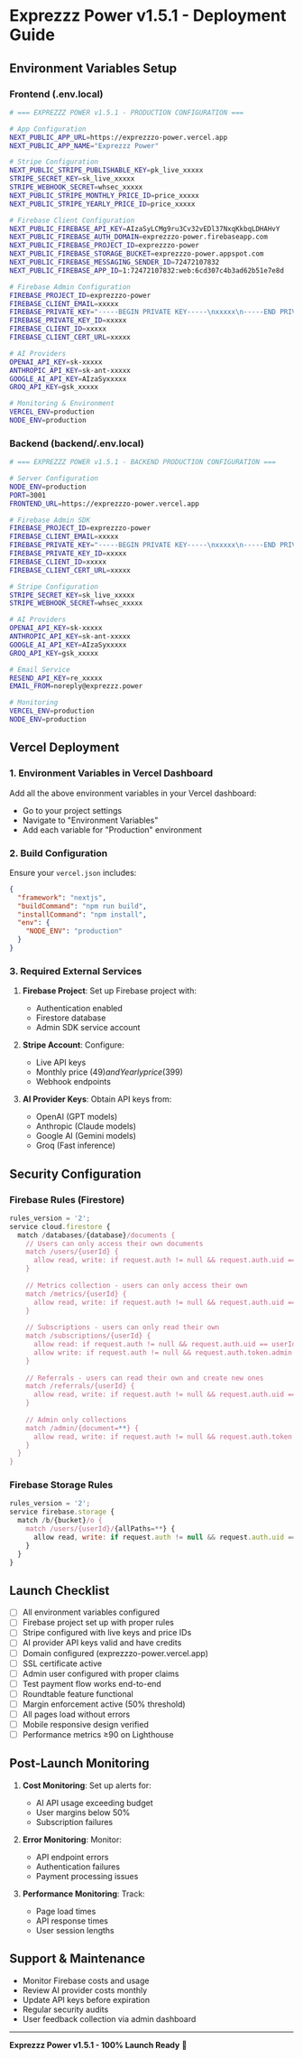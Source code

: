 # Exprezzz Power v1.5.1 - Deployment Guide

## Environment Variables Setup

### Frontend (.env.local)
```bash
# === EXPREZZZ POWER v1.5.1 - PRODUCTION CONFIGURATION ===

# App Configuration
NEXT_PUBLIC_APP_URL=https://exprezzzo-power.vercel.app
NEXT_PUBLIC_APP_NAME="Exprezzz Power"

# Stripe Configuration
NEXT_PUBLIC_STRIPE_PUBLISHABLE_KEY=pk_live_xxxxx
STRIPE_SECRET_KEY=sk_live_xxxxx
STRIPE_WEBHOOK_SECRET=whsec_xxxxx
NEXT_PUBLIC_STRIPE_MONTHLY_PRICE_ID=price_xxxxx
NEXT_PUBLIC_STRIPE_YEARLY_PRICE_ID=price_xxxxx

# Firebase Client Configuration
NEXT_PUBLIC_FIREBASE_API_KEY=AIzaSyLCMg9ru3Cv32vEDl37NxqKkbqLDHAHvY
NEXT_PUBLIC_FIREBASE_AUTH_DOMAIN=exprezzzo-power.firebaseapp.com
NEXT_PUBLIC_FIREBASE_PROJECT_ID=exprezzzo-power
NEXT_PUBLIC_FIREBASE_STORAGE_BUCKET=exprezzzo-power.appspot.com
NEXT_PUBLIC_FIREBASE_MESSAGING_SENDER_ID=72472107832
NEXT_PUBLIC_FIREBASE_APP_ID=1:72472107832:web:6cd307c4b3ad62b51e7e8d

# Firebase Admin Configuration
FIREBASE_PROJECT_ID=exprezzzo-power
FIREBASE_CLIENT_EMAIL=xxxxx
FIREBASE_PRIVATE_KEY="-----BEGIN PRIVATE KEY-----\nxxxxx\n-----END PRIVATE KEY-----\n"
FIREBASE_PRIVATE_KEY_ID=xxxxx
FIREBASE_CLIENT_ID=xxxxx
FIREBASE_CLIENT_CERT_URL=xxxxx

# AI Providers
OPENAI_API_KEY=sk-xxxxx
ANTHROPIC_API_KEY=sk-ant-xxxxx
GOOGLE_AI_API_KEY=AIzaSyxxxxx
GROQ_API_KEY=gsk_xxxxx

# Monitoring & Environment
VERCEL_ENV=production
NODE_ENV=production
```

### Backend (backend/.env.local)
```bash
# === EXPREZZZ POWER v1.5.1 - BACKEND PRODUCTION CONFIGURATION ===

# Server Configuration
NODE_ENV=production
PORT=3001
FRONTEND_URL=https://exprezzzo-power.vercel.app

# Firebase Admin SDK
FIREBASE_PROJECT_ID=exprezzzo-power
FIREBASE_CLIENT_EMAIL=xxxxx
FIREBASE_PRIVATE_KEY="-----BEGIN PRIVATE KEY-----\nxxxxx\n-----END PRIVATE KEY-----\n"
FIREBASE_PRIVATE_KEY_ID=xxxxx
FIREBASE_CLIENT_ID=xxxxx
FIREBASE_CLIENT_CERT_URL=xxxxx

# Stripe Configuration
STRIPE_SECRET_KEY=sk_live_xxxxx
STRIPE_WEBHOOK_SECRET=whsec_xxxxx

# AI Providers
OPENAI_API_KEY=sk-xxxxx
ANTHROPIC_API_KEY=sk-ant-xxxxx
GOOGLE_AI_API_KEY=AIzaSyxxxxx
GROQ_API_KEY=gsk_xxxxx

# Email Service
RESEND_API_KEY=re_xxxxx
EMAIL_FROM=noreply@exprezzz.power

# Monitoring
VERCEL_ENV=production
NODE_ENV=production
```

## Vercel Deployment

### 1. Environment Variables in Vercel Dashboard

Add all the above environment variables in your Vercel dashboard:
- Go to your project settings
- Navigate to "Environment Variables"
- Add each variable for "Production" environment

### 2. Build Configuration

Ensure your `vercel.json` includes:
```json
{
  "framework": "nextjs",
  "buildCommand": "npm run build",
  "installCommand": "npm install",
  "env": {
    "NODE_ENV": "production"
  }
}
```

### 3. Required External Services

1. **Firebase Project**: Set up Firebase project with:
   - Authentication enabled
   - Firestore database
   - Admin SDK service account

2. **Stripe Account**: Configure:
   - Live API keys
   - Monthly price ($49) and Yearly price ($399)
   - Webhook endpoints

3. **AI Provider Keys**: Obtain API keys from:
   - OpenAI (GPT models)
   - Anthropic (Claude models)
   - Google AI (Gemini models)
   - Groq (Fast inference)

## Security Configuration

### Firebase Rules (Firestore)
```javascript
rules_version = '2';
service cloud.firestore {
  match /databases/{database}/documents {
    // Users can only access their own documents
    match /users/{userId} {
      allow read, write: if request.auth != null && request.auth.uid == userId;
    }
    
    // Metrics collection - users can only access their own
    match /metrics/{userId} {
      allow read, write: if request.auth != null && request.auth.uid == userId;
    }
    
    // Subscriptions - users can only read their own
    match /subscriptions/{userId} {
      allow read: if request.auth != null && request.auth.uid == userId;
      allow write: if request.auth != null && request.auth.token.admin == true;
    }
    
    // Referrals - users can read their own and create new ones
    match /referrals/{userId} {
      allow read, write: if request.auth != null && request.auth.uid == userId;
    }
    
    // Admin only collections
    match /admin/{document=**} {
      allow read, write: if request.auth != null && request.auth.token.admin == true;
    }
  }
}
```

### Firebase Storage Rules
```javascript
rules_version = '2';
service firebase.storage {
  match /b/{bucket}/o {
    match /users/{userId}/{allPaths=**} {
      allow read, write: if request.auth != null && request.auth.uid == userId;
    }
  }
}
```

## Launch Checklist

- [ ] All environment variables configured
- [ ] Firebase project set up with proper rules
- [ ] Stripe configured with live keys and price IDs
- [ ] AI provider API keys valid and have credits
- [ ] Domain configured (exprezzzo-power.vercel.app)
- [ ] SSL certificate active
- [ ] Admin user configured with proper claims
- [ ] Test payment flow works end-to-end
- [ ] Roundtable feature functional
- [ ] Margin enforcement active (50% threshold)
- [ ] All pages load without errors
- [ ] Mobile responsive design verified
- [ ] Performance metrics ≥90 on Lighthouse

## Post-Launch Monitoring

1. **Cost Monitoring**: Set up alerts for:
   - AI API usage exceeding budget
   - User margins below 50%
   - Subscription failures

2. **Error Monitoring**: Monitor:
   - API endpoint errors
   - Authentication failures
   - Payment processing issues

3. **Performance Monitoring**: Track:
   - Page load times
   - API response times
   - User session lengths

## Support & Maintenance

- Monitor Firebase costs and usage
- Review AI provider costs monthly
- Update API keys before expiration
- Regular security audits
- User feedback collection via admin dashboard

---

**Exprezzz Power v1.5.1 - 100% Launch Ready** 🚀